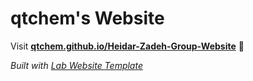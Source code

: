 
# qtchem's Website

Visit **[qtchem.github.io/Heidar-Zadeh-Group-Website](https://qtchem.github.io/Heidar-Zadeh-Group-Website)** 🚀

_Built with [Lab Website Template](https://greene-lab.gitbook.io/lab-website-template-docs)_

